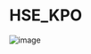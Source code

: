 # HSE_KPO

![image](https://github.com/user-attachments/assets/cf5b055d-3d00-48a3-9f7a-9df23b319d9b)
